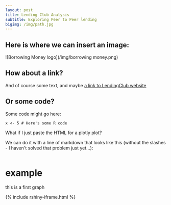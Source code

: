 ```yaml
---
layout: post
title: Lending Club Analysis
subtitle: Exploring Peer to Peer lending
bigimg: /img/path.jpg
---
```

## Here is where we can insert an image:

![Borrowing Money logo](/img/borrowing money.png)

## How about a link?

And of course some text, and maybe [a link to LendingClub website](https://www.lendingclub.com/)

## Or some code?

Some code might go here:

```
x <- 5 # Here's some R code
```

What if I just paste the HTML for a plotly plot?

We can do it with a line of markdown that looks like this (without the slashes - I haven't solved that problem just yet...):
```

```
# example

this is a first graph

{% include rshiny-iframe.html %}

